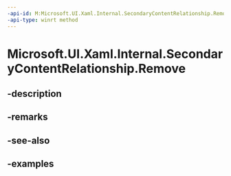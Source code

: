 ```yaml
---
-api-id: M:Microsoft.UI.Xaml.Internal.SecondaryContentRelationship.Remove
-api-type: winrt method
---
```


# Microsoft.UI.Xaml.Internal.SecondaryContentRelationship.Remove

<!--
public void Remove ();
-->


## -description

## -remarks

## -see-also

## -examples


